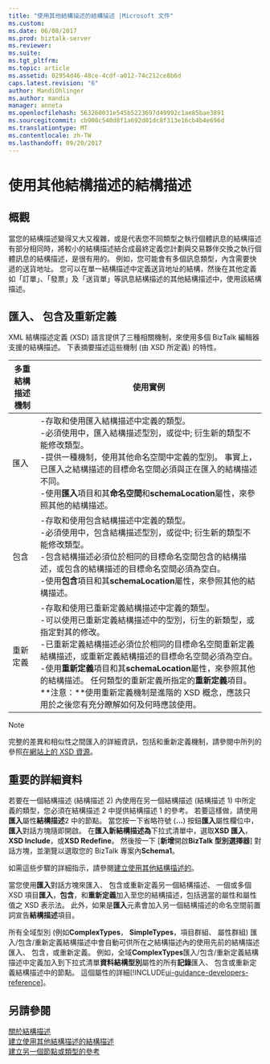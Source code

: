 ```yaml
---
title: "使用其他結構描述的結構描述 |Microsoft 文件"
ms.custom: 
ms.date: 06/08/2017
ms.prod: biztalk-server
ms.reviewer: 
ms.suite: 
ms.tgt_pltfrm: 
ms.topic: article
ms.assetid: 02954d46-48ce-4cdf-a012-74c212ce8b6d
caps.latest.revision: "6"
author: MandiOhlinger
ms.author: mandia
manager: anneta
ms.openlocfilehash: 563260031e545b5223697d49992c1ae85bae3891
ms.sourcegitcommit: cb908c540d8f1a692d01dc8f313e16cb4b4e696d
ms.translationtype: MT
ms.contentlocale: zh-TW
ms.lasthandoff: 09/20/2017
---
```

# <a name="schemas-that-use-other-schemas"></a>使用其他結構描述的結構描述

## <a name="overview"></a>概觀
當您的結構描述變得又大又複雜，或是代表您不同類型之執行個體訊息的結構描述有部分相同時，將較小的結構描述結合成最終定義您計劃與交易夥伴交換之執行個體訊息的結構描述，是很有用的。 例如，您可能會有多個訊息類型，內含需要快遞的送貨地址。 您可以在單一結構描述中定義送貨地址的結構，然後在其他定義如「訂單」、「發票」及「送貨單」等訊息結構描述的其他結構描述中，使用該結構描述。  

## <a name="import-include-and-redefine"></a>匯入、 包含及重新定義  
 XML 結構描述定義 (XSD) 語言提供了三種相關機制，來使用多個 BizTalk 編輯器支援的結構描述。 下表摘要描述這些機制 (由 XSD 所定義) 的特性。  
  
|多重結構描述機制|使用實例|  
|---------------------------|--------------------|  
|匯入|-存取和使用匯入結構描述中定義的類型。<br />-必須使用中，匯入結構描述型別，或從中; 衍生新的類型不能修改類型。<br />-提供一種機制，使用其他命名空間中定義的型別。 事實上，已匯入之結構描述的目標命名空間必須與正在匯入的結構描述不同。<br />-使用**匯入**項目和其**命名空間**和**schemaLocation**屬性，來參照其他的結構描述。|  
|包含|-存取和使用包含結構描述中定義的類型。<br />-必須使用中，包含結構描述型別，或從中; 衍生新的類型不能修改類型。<br />-包含結構描述必須位於相同的目標命名空間包含的結構描述，或包含的結構描述的目標命名空間必須為空白。<br />-使用**包含**項目和其**schemaLocation**屬性，來參照其他的結構描述。|  
|重新定義|-存取和使用已重新定義結構描述中定義的類型。<br />-可以使用已重新定義結構描述中的型別，衍生的新類型，或指定對其的修改。<br />-已重新定義結構描述必須位於相同的目標命名空間重新定義結構描述，或重新定義結構描述的目標命名空間必須為空白。<br />-使用**重新定義**項目和其**schemaLocation**屬性，來參照其他的結構描述。 任何類型的重新定義所指定的**重新定義**項目。 **注意：**使用重新定義機制是進階的 XSD 概念，應該只用於之後您有充分瞭解如何及何時應該使用。|  
  
> [!NOTE]
>  完整的差異和相似性之間匯入的詳細資訊，包括和重新定義機制，請參閱中所列的參照[在網站上的 XSD 資源](../core/xsd-resources-on-the-web.md)。  

## <a name="important-details"></a>重要的詳細資料  
 若要在一個結構描述 (結構描述 2) 內使用在另一個結構描述 (結構描述 1) 中所定義的類型，您必須在結構描述 2 中提供結構描述 1 的參考。 若要這樣做，請使用**匯入**屬性**結構描述**2 中的節點。 當您按一下省略符號 (**...**) 按鈕**匯入**屬性欄位中，**匯入**對話方塊隨即開啟。 在**匯入新結構描述為**下拉式清單中，選取**XSD 匯入**， **XSD Include**，或**XSD Redefine**。 然後按一下 [**新增**開啟**BizTalk 型別選擇器**] 對話方塊，並瀏覽以選取您的 BizTalk 專案內**Schema1**。  
  
 如需這些步驟的詳細指示，請參閱[建立使用其他結構描述的](../core/how-to-create-schemas-that-use-other-schemas.md)。  
  
 當您使用**匯入**對話方塊來匯入、 包含或重新定義另一個結構描述、 一個或多個 XSD 項目**匯入**，**包含**，和**重新定義**加入至您的結構描述，包括適當的屬性和屬性值之 XSD 表示法。 此外，如果是**匯入**元素會加入另一個結構描述的命名空間前置詞宣告**結構描述**項目。  
  
 所有全域型別 (例如**ComplexTypes**， **SimpleTypes**，項目群組、 屬性群組) 匯入/包含/重新定義結構描述中會自動可供所在之結構描述內的使用先前的結構描述匯入、 包含，或重新定義。 例如，全域**ComplexTypes**匯入/包含/重新定義結構描述中定義加入到下拉式清單**資料結構型別**屬性的所有**記錄**匯入、 包含或重新定義結構描述中的節點。 這個屬性的詳細[!INCLUDE[ui-guidance-developers-reference](../includes/ui-guidance-developers-reference.md)]。
  
## <a name="see-also"></a>另請參閱  
 [關於結構描述](../core/about-schemas.md)   
 [建立使用其他結構描述的結構描述](../core/how-to-create-schemas-that-use-other-schemas.md)   
 [建立另一個節點或類型的參考](../core/how-to-create-references-to-another-node-or-type.md)
